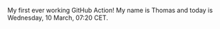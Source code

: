 My first ever working GitHub Action!
My name is Thomas and today is Wednesday, 10 March, 07:20 CET. 
